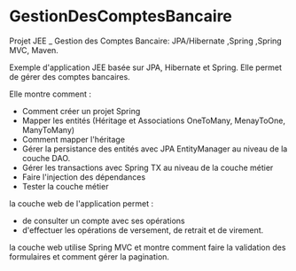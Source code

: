 # GestionDesComptesBancaire
Projet JEE _ Gestion des Comptes Bancaire: JPA/Hibernate ,Spring ,Spring MVC, Maven.

Exemple d'application JEE basée sur JPA, Hibernate et Spring. 
Elle permet de gérer des comptes bancaires. 

Elle montre comment :
- Comment créer un projet Spring
- Mapper les entités (Héritage et Associations OneToMany, MenayToOne, ManyToMany)
- Comment mapper l'héritage
- Gérer la persistance des entités avec JPA EntityManager au niveau de la couche DAO.
- Gérer les transactions avec Spring TX au niveau de la couche métier
- Faire l'injection des dépendances
- Tester la couche métier


la couche web de l'application permet :
- de consulter un compte avec ses opérations
- d'effectuer les opérations de versement, de retrait et de virement. 

la couche web utilise Spring MVC et montre comment faire la validation des formulaires et comment gérer la pagination.
